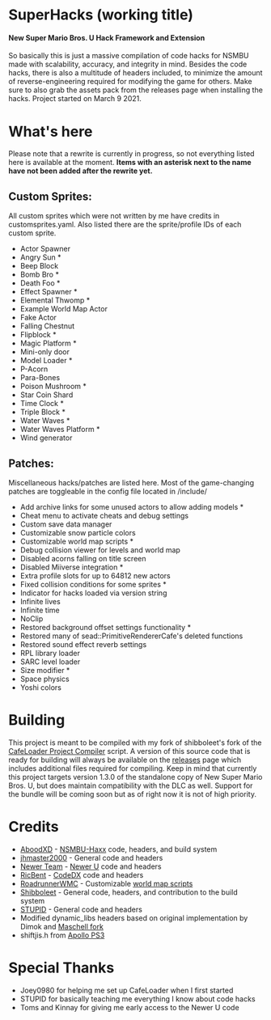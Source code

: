 # SuperHacks (working title)

#### New Super Mario Bros. U Hack Framework and Extension 
So basically this is just a massive compilation of code hacks for NSMBU made with scalability, accuracy, and integrity in mind. Besides the code hacks, there is also a multitude of headers included, to minimize the amount of reverse-engineering required for modifying the game for others. Make sure to also grab the assets pack from the releases page when installing the hacks.
Project started on March 9 2021.

# What's here
Please note that a rewrite is currently in progress, so not everything listed here is available at the moment. **Items with an asterisk next to the name have not been added after the rewrite yet.**

## Custom Sprites:
All custom sprites which were not written by me have credits in customsprites.yaml. Also listed there are the sprite/profile IDs of each custom sprite.

* Actor Spawner
* Angry Sun *
* Beep Block
* Bomb Bro *
* Death Foo *
* Effect Spawner *
* Elemental Thwomp *
* Example World Map Actor
* Fake Actor
* Falling Chestnut
* Flipblock *
* Magic Platform *
* Mini-only door
* Model Loader *
* P-Acorn
* Para-Bones
* Poison Mushroom *
* Star Coin Shard
* Time Clock *
* Triple Block *
* Water Waves *
* Water Waves Platform *
* Wind generator

## Patches:
Miscellaneous hacks/patches are listed here. Most of the game-changing patches are toggleable in the config file located in /include/
* Add archive links for some unused actors to allow adding models *
* Cheat menu to activate cheats and debug settings
* Custom save data manager
* Customizable snow particle colors
* Customizable world map scripts *
* Debug collision viewer for levels and world map
* Disabled acorns falling on title screen
* Disabled Miiverse integration *
* Extra profile slots for up to 64812 new actors
* Fixed collision conditions for some sprites *
* Indicator for hacks loaded via version string
* Infinite lives
* Infinite time
* NoClip
* Restored background offset settings functionality *
* Restored many of sead::PrimitiveRendererCafe's deleted functions
* Restored sound effect reverb settings
* RPL library loader
* SARC level loader
* Size modifier *
* Space physics
* Yoshi colors

# Building
This project is meant to be compiled with my fork of shibboleet's fork of the [CafeLoader Project Compiler](https://github.com/Luminyx1/CafeLoader-Compiler) script. A version of this source code that is ready for building will always be available on the [releases](https://github.com/Luminyx1/SuperHacks/releases) page which includes additional files required for compiling. Keep in mind that currently this project targets version 1.3.0 of the standalone copy of New Super Mario Bros. U, but does maintain compatibility with the DLC as well. Support for the bundle will be coming soon but as of right now it is not of high priority.

# Credits
* [AboodXD](https://github.com/aboood40091) - [NSMBU-Haxx](https://github.com/aboood40091/NSMBU-haxx) code, headers, and build system
* [jhmaster2000](https://github.com/jhmaster2000) - General code and headers
* [Newer Team](https://github.com/Newer-Team) - [Newer U](https://github.com/Newer-Team/NewerSMBU) code and headers
* [RicBent](https://github.com/RicBent) - [CodeDX](https://github.com/RicBent/codedx) code and headers
* [RoadrunnerWMC](https://github.com/RoadrunnerWMC) - Customizable [world map scripts](https://github.com/RoadrunnerWMC/Cobra)
* [Shibboleet](https://github.com/shibbo) - General code, headers, and contribution to the build system
* [STUPID](https://github.com/stupidestmodder) - General code and headers
* Modified dynamic_libs headers based on original implementation by Dimok and [Maschell fork](https://github.com/Maschell/dynamic_libs)
* shiftjis.h from [Apollo PS3](https://github.com/bucanero/apollo-ps3/blob/master/include/shiftjis.h)

# Special Thanks
* Joey0980 for helping me set up CafeLoader when I first started
* STUPID for basically teaching me everything I know about code hacks
* Toms and Kinnay for giving me early access to the Newer U code
